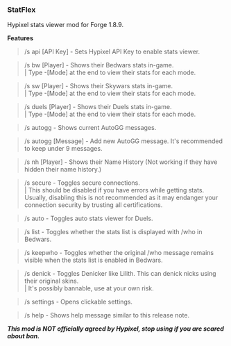 ### **StatFlex**

Hypixel stats viewer mod for Forge 1.8.9. 

**Features** 

> /s api [API Key] - Sets Hypixel API Key to enable stats viewer.

> /s bw [Player] - Shows their Bedwars stats in-game.  
> | Type -[Mode] at the end to view their stats for each mode.

> /s sw [Player] - Shows their Skywars stats in-game.  
> | Type -[Mode] at the end to view their stats for each mode.

> /s duels [Player] - Shows their Duels stats in-game.  
> | Type -[Mode] at the end to view their stats for each mode.

> /s autogg - Shows current AutoGG messages.

> /s autogg [Message] - Add new AutoGG message. It's recommended to keep under 9 messages.

> /s nh [Player] - Shows their Name History (Not working if they have hidden their name history.)

> /s secure - Toggles secure connections.  
> | This should be disabled if you have errors while getting stats. Usually, disabling this is not recommended as it may endanger your connection security by trusting all certifications.

> /s auto - Toggles auto stats viewer for Duels.

> /s list - Toggles whether the stats list is displayed with /who in Bedwars.

> /s keepwho - Toggles whether the original /who message remains visible when the stats list is enabled in Bedwars.

> /s denick - Toggles Denicker like Lilith. This can denick nicks using their original skins.  
> | It's possibly bannable, use at your own risk.

> /s settings - Opens clickable settings.

> /s help - Shows help message similar to this release note.

**_This mod is NOT officially agreed by Hypixel, stop using if you are scared about ban._**
